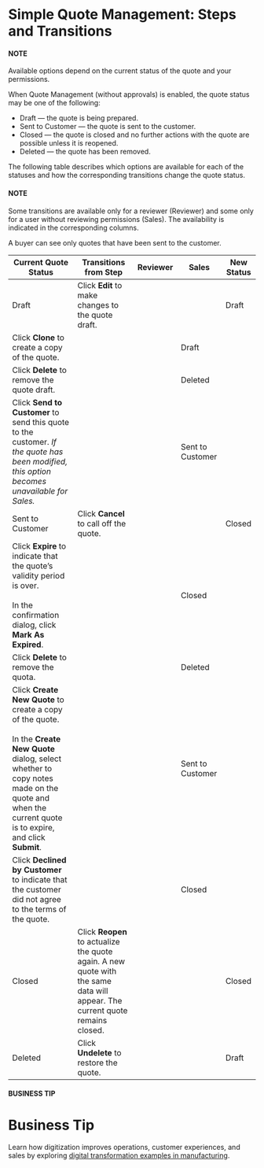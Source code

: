 <a id="simple-quote-management-steps"></a>

# Simple Quote Management: Steps and Transitions

#### NOTE
Available options depend on the current status of the quote and your permissions.

When Quote Management (without approvals) is enabled, the quote status may be one of the following:

* Draft — the quote is being prepared.
* Sent to Customer — the quote is sent to the customer.
* Closed — the quote is closed and no further actions with the quote are possible unless it is reopened.
* Deleted — the quote has been removed.

The following table describes which options are available for each of the statuses and how the corresponding transitions change the quote status.

#### NOTE
Some transitions are available only for a reviewer (Reviewer) and some only for a user without reviewing permissions (Sales). The availability is indicated in the corresponding columns.

A buyer can see only quotes that have been sent to the customer.

| Current Quote Status                                                                                                                                                                                                 | Transitions from Step                                                                                                        | Reviewer   | Sales            | New Status   |
|----------------------------------------------------------------------------------------------------------------------------------------------------------------------------------------------------------------------|------------------------------------------------------------------------------------------------------------------------------|------------|------------------|--------------|
| Draft                                                                                                                                                                                                                | Click **Edit** to make changes to the quote draft.                                                                           |            |                  | Draft        |
| Click **Clone** to create a copy of the quote.                                                                                                                                                                       |                                                                                                                              |            | Draft            |              |
| Click **Delete** to remove the quote draft.                                                                                                                                                                          |                                                                                                                              |            | Deleted          |              |
| Click **Send to Customer** to send this quote to the customer. *If the quote has been modified, this option becomes unavailable for Sales.*                                                                          |                                                                                                                              |            | Sent to Customer |              |
| Sent to Customer                                                                                                                                                                                                     | Click **Cancel** to call off the quote.                                                                                      |            |                  | Closed       |
| Click **Expire** to indicate that the quote’s validity period is over.<br/><br/>In the confirmation dialog, click **Mark As Expired**.                                                                               |                                                                                                                              |            | Closed           |              |
| Click **Delete** to remove the quota.                                                                                                                                                                                |                                                                                                                              |            | Deleted          |              |
| Click **Create New Quote** to create a copy of the quote.<br/><br/>In the **Create New Quote** dialog, select whether to copy notes made on the quote and when the current quote is to expire, and click **Submit**. |                                                                                                                              |            | Sent to Customer |              |
| Click **Declined by Customer** to indicate that the customer did not agree to the terms of the quote.                                                                                                                |                                                                                                                              |            | Closed           |              |
| Closed                                                                                                                                                                                                               | Click **Reopen** to actualize the quote again. A new quote with the same data will appear. The current quote remains closed. |            |                  | Closed       |
| Deleted                                                                                                                                                                                                              | Click **Undelete** to restore the quote.                                                                                     |            |                  | Draft        |

#### BUSINESS TIP
# Business Tip

Learn how digitization improves operations, customer experiences, and sales by exploring <a href="https://oroinc.com/b2b-ecommerce/blog/digital-transformation-in-manufacturing/" target="_blank">digital transformation examples in manufacturing</a>.
